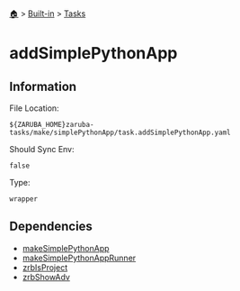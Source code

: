 <!--startTocHeader-->
[🏠](../../README.md) > [Built-in](../README.md) > [Tasks](README.md)
# addSimplePythonApp
<!--endTocHeader-->


## Information

File Location:

    ${ZARUBA_HOME}zaruba-tasks/make/simplePythonApp/task.addSimplePythonApp.yaml

Should Sync Env:

    false

Type:

    wrapper


## Dependencies

- [makeSimplePythonApp](make-simple-python-app.md)
- [makeSimplePythonAppRunner](make-simple-python-app-runner.md)
- [zrbIsProject](zrb-is-project.md)
- [zrbShowAdv](zrb-show-adv.md)



<!--startTocSubtopic-->
<!--endTocSubtopic-->